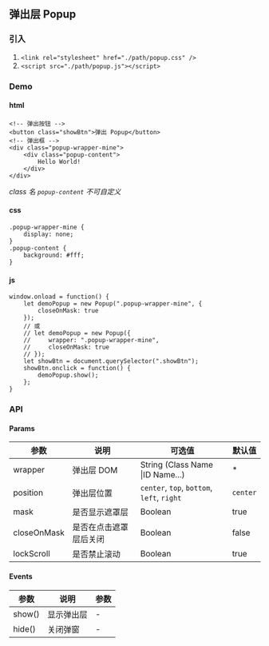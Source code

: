 ## 弹出层 Popup

### 引入

1. `<link rel="stylesheet" href="./path/popup.css" />`
2. `<script src="./path/popup.js"></script>`

### Demo

#### html

```
<!-- 弹出按钮 -->
<button class="showBtn">弹出 Popup</button>
<!-- 弹出框 -->
<div class="popup-wrapper-mine">
    <div class="popup-content">
        Hello World!
    </div>
</div>
```

_class 名 `popup-content` 不可自定义_

#### css

```
.popup-wrapper-mine {
    display: none;
}
.popup-content {
    background: #fff;
}
```

#### js

```
window.onload = function() {
    let demoPopup = new Popup(".popup-wrapper-mine", {
        closeOnMask: true
    });
    // 或
    // let demoPopup = new Popup({
    //     wrapper: ".popup-wrapper-mine",
    //     closeOnMask: true
    // });
    let showBtn = document.querySelector(".showBtn");
    showBtn.onclick = function() {
        demoPopup.show();
    };
}
```

### API

#### Params

| 参数        | 说明                   | 可选值                                     | 默认值   |
| ----------- | ---------------------- | ------------------------------------------ | -------- |
| wrapper     | 弹出层 DOM             | String (Class Name \|ID Name...)           | \*       |
| position    | 弹出层位置             | `center`, `top`, `bottom`, `left`, `right` | `center` |
| mask        | 是否显示遮罩层         | Boolean                                    | true     |
| closeOnMask | 是否在点击遮罩层后关闭 | Boolean                                    | false    |
| lockScroll  | 是否禁止滚动           | Boolean                                    | true     |

#### Events

| 参数   | 说明       | 参数 |
| ------ | ---------- | ---- |
| show() | 显示弹出层 | -    |
| hide() | 关闭弹窗   | -    |
